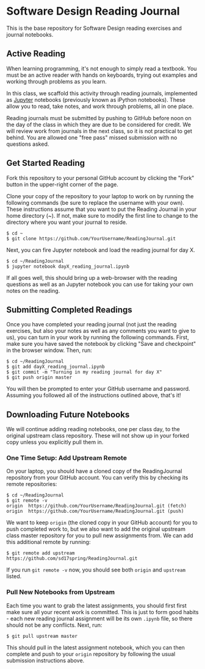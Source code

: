 # Software Design Reading Journal

This is the base repository for Software Design reading exercises and journal notebooks.

## Active Reading

When learning programming, it's not enough to simply read a textbook. You must be an active reader with hands on keyboards, trying out examples and working through problems as you learn.

In this class, we scaffold this activity through reading journals, implemented as [Jupyter](http://jupyter.org/) notebooks (previously known as iPython notebooks). These allow you to read, take notes, and work through problems, all in one place.

Reading journals must be submitted by pushing to GitHub before noon on the day of the class in which they are due to be considered for credit. We will review work from journals in the next class, so it is not practical to get behind. You are allowed one "free pass" missed submission with no questions asked.


## Get Started Reading

Fork this repository to your personal GitHub account by clicking the "Fork" button in the upper-right corner of the page.

Clone your copy of the repository to your laptop to work on by running the following commands (be sure to replace the username with your own).  These instructions assume that you want to put the Reading Journal in your home directory (~).  If not, make sure to modify the first line to change to the directory where you want your journal to reside.

```
$ cd ~
$ git clone https://github.com/YourUsername/ReadingJournal.git
```

Next, you can fire Jupyter notebook and load the reading journal for day X.

```
$ cd ~/ReadingJournal
$ jupyter notebook dayX_reading_journal.ipynb
```

If all goes well, this should bring up a web-browser with the reading questions as well as an Jupyter notebook you can use for taking your own notes on the reading.


## Submitting Completed Readings

Once you have completed your reading journal (not just the reading exercises, but also your notes as well as any comments you want to give to us), you can turn in your work by running the following commands. First, make sure you have saved the notebook by clicking "Save and checkpoint" in the browser window. Then, run:

```
$ cd ~/ReadingJournal
$ git add dayX_reading_journal.ipynb
$ git commit -m "Turning in my reading journal for day X"
$ git push origin master
```

You will then be prompted to enter your GitHub username and password.  Assuming you followed all of the instructions outlined above, that's it!

## Downloading Future Notebooks

We will continue adding reading notebooks, one per class day, to the original upstream class repository. These will not show up in your forked copy unless you explicitly pull them in.

### One Time Setup: Add Upstream Remote

On your laptop, you should have a cloned copy of the ReadingJournal repository from your GitHub account. You can verify this by checking its remote repositories:

```
$ cd ~/ReadingJournal
$ git remote -v
origin	https://github.com/YourUsername/ReadingJournal.git (fetch)
origin	https://github.com/YourUsername/ReadingJournal.git (push)
```

We want to keep `origin` (the cloned copy in your GitHub account) for you to push completed work to, but we also want to add the original upstream class master repository for you to pull new assignments from. We can add this additional remote by running:

```
$ git remote add upstream https://github.com/sd17spring/ReadingJournal.git
```

If you run `git remote -v` now, you should see both `origin` and `upstream` listed.

### Pull New Notebooks from Upstream

Each time you want to grab the latest assignments, you should first first make sure all your recent work is committed. This is just to form good habits - each new reading journal assignment will be its own `.ipynb` file, so there should not be any conflicts. Next, run:

```
$ git pull upstream master
```

This should pull in the latest assignment notebook, which you can then complete and push to your `origin` repository by following the usual submission instructions above.
